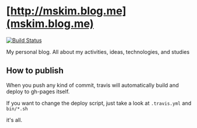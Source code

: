 # [http://mskim.blog.me](mskim.blog.me)
[![Build Status](https://travis-ci.org/mskims/blog.svg?branch=master)](https://travis-ci.org/mskims/blog)

My personal blog. All about my activities, ideas, technologies, and studies

## How to publish
When you push any kind of commit, travis will automatically build and deploy to gh-pages itself.

If you want to change the deploy script, just take a look at `.travis.yml` and `bin/*.sh`

it's all.
